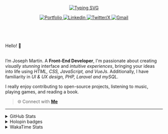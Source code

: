 
<header align="left">
  
[![Typing SVG](https://readme-typing-svg.demolab.com?font=Poppins&size=28&duration=3000&pause=500&color=F7F7F7&random=false&width=535&lines=Welcome+to+my+GitHub+Profile!+%F0%9F%91%8B;Front-End+VueJS+Developer+%F0%9F%92%BB%F0%9F%91%BB;Let's+Connect!+%F0%9F%98%83%F0%9F%9A%80)](https://git.io/typing-svg)

    
<section>
  <a href="">
    <img src="https://img.shields.io/badge/Portfolio-255E63?style=for-the-badge&logo=About.me&logoColor=white" alt="Portfolio">
  </a>
    <a href="https://www.linkedin.com/in/jfmartinz/" target="_blank">
    <img src="https://img.shields.io/badge/LinkedIn-0077B5?style=for-the-badge&logo=linkedin&logoColor=white" alt="Linkedin">
  </a>
  <a href="https://twitter.com/jfmartinz" target="_blank">
    <img src="https://img.shields.io/badge/X-000000?style=for-the-badge&logo=x&logoColor=white" alt="Twitter/X">
  </a>
  <a href="mailto:se.josephmartin@gmail.com">
    <img src="https://img.shields.io/badge/Gmail-D14836?style=for-the-badge&logo=gmail&logoColor=white" alt="Gmail" title="mailto:se.josephmartin@gmail.com">
  </a>
</section>
</header>  
<section align="left">
<br>
 Hello! 👋
 <br>
 <br>

I’m Joseph Martin.  A  **Front-End Developer**,  I'm passionate about creating _visually stunning_ interface and _intuitive experiences_, bringing your ideas into life using _HTML, CSS, JavaScript, and VueJs_. Additionally, I have familiarity in _UI & UX design, PHP, Laravel and mySQL_.

I really enjoy contributing to open-source projects, listening to music, playing games, and reading a book.
<br>
> 🌐 Connect with  [**Me**](https://www.biodrop.io/jfmartinz) 
</section>

---

<!--<section align="center">


  <td>
  <a href="https://skillicons.dev" title="Visit https://skillicons.dev for more information">
    <img src="https://skillicons.dev/icons?i=html,css,javascript,tailwindcss,vuejs,nuxtjs,vuex,git,github,figma" />
  </a> 
  </td>
<br><br>
-->



 <details>
  <summary>
    GitHub Stats
     </summary>
<img src="https://github-readme-stats.vercel.app/api?username=jfmartinz&show_icons=true&theme=tokyonight&hide_border=true&include_all_commits=false&count_private=false" alt="GitHub Stats" title="Github Stats"/>  <img src="https://github-readme-streak-stats.herokuapp.com/?user=jfmartinz&theme=tokyonight&hide_border=true" alt="Github Streak" title="Github Streak"/> 


<div align="center">
<a  href="https://committers.top/philippines_public#jfmartinz" title="Visit https://committers.top/ to learn more about this">
          <img src="https://img.shields.io/static/v1?label=MOST ACTIVE GITHUB USER IN PH&labelColor=4d4f73&message=➦&color=38bdae&style=lat-Square&logo=github&logoColor=fffff"/>
</a>
  </div>
</details>
<!-- Visit https://committers.top/ to learn more about this -->

<details>
  <summary>
    Holopin badges
  </summary>
  
[![An image of @jfmartinz's Holopin badges, which is a link to view their full Holopin profile](https://holopin.me/jfmartinz)](https://holopin.io/@jfmartinz)

</details>

<details>
  <summary>
  WakaTime Stats
  </summary>

<!--START_SECTION:jfmartinz-->
![Code Time](http://img.shields.io/badge/Code%20Time-475%20hrs%2026%20mins-blue)

**I'm an Early 🐤** 

```text
🌞 Morning                281 commits         █████░░░░░░░░░░░░░░░░░░░░   20.19 % 
🌆 Daytime                471 commits         ████████░░░░░░░░░░░░░░░░░   33.84 % 
🌃 Evening                488 commits         █████████░░░░░░░░░░░░░░░░   35.06 % 
🌙 Night                  152 commits         ███░░░░░░░░░░░░░░░░░░░░░░   10.92 % 
```
📅 **I'm Most Productive on Thursday** 

```text
Monday                   209 commits         ████░░░░░░░░░░░░░░░░░░░░░   15.01 % 
Tuesday                  163 commits         ███░░░░░░░░░░░░░░░░░░░░░░   11.71 % 
Wednesday                212 commits         ████░░░░░░░░░░░░░░░░░░░░░   15.23 % 
Thursday                 230 commits         ████░░░░░░░░░░░░░░░░░░░░░   16.52 % 
Friday                   204 commits         ████░░░░░░░░░░░░░░░░░░░░░   14.66 % 
Saturday                 198 commits         ████░░░░░░░░░░░░░░░░░░░░░   14.22 % 
Sunday                   176 commits         ███░░░░░░░░░░░░░░░░░░░░░░   12.64 % 
```


📊 **This Week I Spent My Time On** 

```text
💬 Programming Languages: 
JavaScript               7 hrs 3 mins        ████████░░░░░░░░░░░░░░░░░   31.08 % 
CSS                      4 hrs 23 mins       █████░░░░░░░░░░░░░░░░░░░░   19.30 % 
PHP                      4 hrs 5 mins        █████░░░░░░░░░░░░░░░░░░░░   18.02 % 
HTML                     3 hrs 44 mins       ████░░░░░░░░░░░░░░░░░░░░░   16.45 % 
Vue.js                   2 hrs 37 mins       ███░░░░░░░░░░░░░░░░░░░░░░   11.57 % 

💻 Operating System: 
Windows                  22 hrs 43 mins      █████████████████████████   100.00 % 
```


<!--END_SECTION:jfmartinz-->
</details>
</section>
